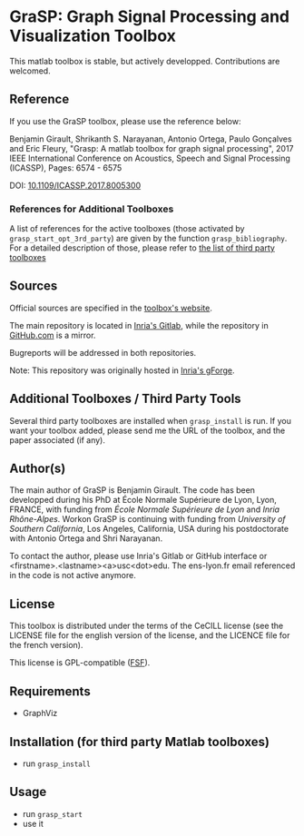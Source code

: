 # GraSP: Graph Signal Processing and Visualization Toolbox

This matlab toolbox is stable, but actively developped. Contributions are welcomed.

## Reference

If you use the GraSP toolbox, please use the reference below:

Benjamin Girault, Shrikanth S. Narayanan, Antonio Ortega, Paulo Gonçalves and Eric Fleury,
"Grasp: A matlab toolbox for graph signal processing", 
2017 IEEE International Conference on Acoustics, Speech and Signal Processing (ICASSP),
Pages: 6574 - 6575

DOI: [10.1109/ICASSP.2017.8005300](https://doi.org/10.1109/ICASSP.2017.8005300)

### References for Additional Toolboxes

A list of references for the active toolboxes (those activated by `grasp_start_opt_3rd_party`) are 
given by the function `grasp_bibliography`. For a detailed description of those, please refer to
[the list of third party toolboxes](ThirdPartyToolboxes.md)

## Sources

Official sources are specified in the [toolbox's website](https://www.grasp-toolbox.org/).

The main repository is located in [Inria's Gitlab](https://gitlab.inria.fr/bgirault/grasp/),
while the repository in [GitHub.com](https://github.com/GraSP-toolbox/GraSP) is a mirror.

Bugreports will be addressed in both repositories.

Note: This repository was originally hosted in [Inria's gForge](https://gforge.inria.fr/projects/grasp).

## Additional Toolboxes / Third Party Tools

Several third party toolboxes are installed when `grasp_install` is run. If you want your toolbox added, 
please send me the URL of the toolbox, and the paper associated (if any). 

## Author(s)

The main author of GraSP is Benjamin Girault. The code has been developped
during his PhD at École Normale Supérieure de Lyon, Lyon, FRANCE, with 
funding from *École Normale Supérieure de Lyon* and *Inria Rhône-Alpes*.
Workon GraSP is continuing with funding from *University of Southern
California*, Los Angeles, California, USA during his postdoctorate with
Antonio Ortega and Shri Narayanan.

To contact the author, please use Inria's Gitlab or GitHub interface or
&lt;firstname&gt;.&lt;lastname&gt;&lt;a&gt;usc&lt;dot&gt;edu. The ens-lyon.fr email referenced in
the code is not active anymore.

## License

This toolbox is distributed under the terms of the CeCILL license (see 
the LICENSE file for the english version of the license, and the LICENCE
file for the french version).

This license is GPL-compatible ([FSF](http://www.gnu.org/licenses/license-list.html)).

## Requirements
- GraphViz

## Installation (for third party Matlab toolboxes)
- run `grasp_install`

## Usage
- run `grasp_start`
- use it
